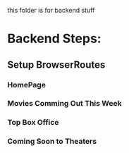 this folder is for backend stuff 

# Backend Steps:

## Setup BrowserRoutes
### HomePage
### Movies Comming Out This Week
### Top Box Office
### Coming Soon to Theaters

<!-- Titles by Keyword

path: /titles/search/keyword/{keyword}

path parameter (required) : keyword - DO NOT USE QUOTES
description: returns array of titles acording to filters / sorting query parameters provided and the keyword provided in path
query parameters: *multiple
model: title

Titles by Title

path: /titles/search/title/{title}

path parameter (required) : title -> a title or part of a title - DO NOT USE QUOTES
description: returns array of titles acording to filters / sorting query parameters provided and the title provided in path
query parameters: *multiple
model: title -->